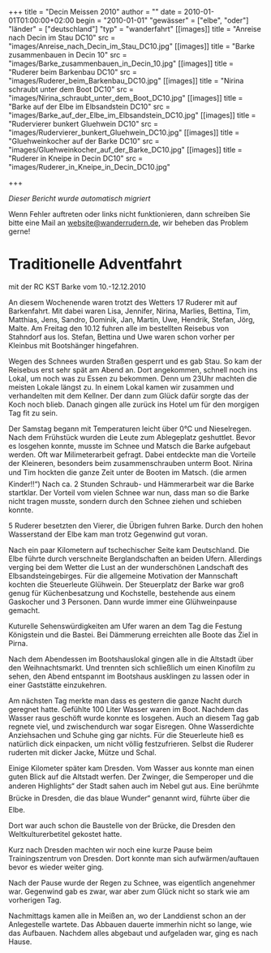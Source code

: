 +++
title = "Decin Meissen 2010"
author = ""
date = 2010-01-01T01:00:00+02:00
begin = "2010-01-01"
"gewässer" = ["elbe", "oder"]
"länder" = ["deutschland"]
"typ" = "wanderfahrt"
[[images]]
title = "Anreise nach Decin im Stau DC10"
src = "images/Anreise_nach_Decin_im_Stau_DC10.jpg"
[[images]]
title = "Barke zusammenbauen in Decin 10"
src = "images/Barke_zusammenbauen_in_Decin_10.jpg"
[[images]]
title = "Ruderer beim Barkenbau DC10"
src = "images/Ruderer_beim_Barkenbau_DC10.jpg"
[[images]]
title = "Nirina schraubt unter dem Boot DC10"
src = "images/Nirina_schraubt_unter_dem_Boot_DC10.jpg"
[[images]]
title = "Barke auf der Elbe im Elbsandstein DC10"
src = "images/Barke_auf_der_Elbe_im_Elbsandstein_DC10.jpg"
[[images]]
title = "Rudervierer bunkert Gluehwein DC10"
src = "images/Rudervierer_bunkert_Gluehwein_DC10.jpg"
[[images]]
title = "Gluehweinkocher auf der Barke DC10"
src = "images/Gluehweinkocher_auf_der_Barke_DC10.jpg"
[[images]]
title = "Ruderer in Kneipe in Decin DC10"
src = "images/Ruderer_in_Kneipe_in_Decin_DC10.jpg"

+++


*Dieser Bericht wurde automatisch migriert*

Wenn Fehler auftreten oder links nicht funktionieren, dann schreiben Sie bitte eine Mail an website@wanderrudern.de, wir beheben das Problem gerne!



# Traditionelle Adventfahrt


mit der RC KST Barke vom 10.-12.12.2010

An diesem Wochenende waren trotzt des Wetters 17 Ruderer mit auf Barkenfahrt. Mit dabei waren Lisa, Jennifer, Nirina, Marlies, Bettina, Tim, Matthias, Jens, Sandro, Dominik, Jan, Martin, Uwe, Hendrik, Stefan, Jörg, Malte. Am Freitag den 10.12 fuhren alle im bestellten Reisebus von Stahndorf aus los. Stefan, Bettina und Uwe waren schon vorher per Kleinbus mit Bootshänger hingefahren.

Wegen des Schnees wurden Straßen gesperrt und es gab Stau. So kam der Reisebus erst sehr spät am Abend an. Dort angekommen, schnell noch ins Lokal, um noch was zu Essen zu bekommen. Denn um 23Uhr machten die meisten Lokale längst zu. In einem Lokal kamen wir zusammen und verhandelten mit dem Kellner. Der dann zum Glück dafür sorgte das der Koch noch blieb. Danach gingen alle zurück ins Hotel um für den morgigen Tag fit zu sein.

Der Samstag begann mit Temperaturen leicht über 0°C und Nieselregen. Nach dem Frühstück wurden die Leute zum Ablegeplatz geshuttlet. Bevor es losgehen konnte, musste im Schnee und Matsch die Barke aufgebaut werden. Oft war Milimeterarbeit gefragt. Dabei entdeckte man die Vorteile der Kleineren, besonders beim zusammenschrauben unterm Boot. Nirina und Tim hockten die ganze Zeit unter de Booten im Matsch. (die armen Kinder!!“) Nach ca. 2 Stunden Schraub- und Hämmerarbeit war die Barke startklar. Der Vorteil vom vielen Schnee war nun, dass man so die Barke nicht tragen musste, sondern durch den Schnee ziehen und schieben konnte.

5 Ruderer besetzten den Vierer, die Übrigen fuhren Barke. Durch den hohen Wasserstand der Elbe kam man trotz Gegenwind gut voran.

Nach ein paar Kilometern auf tschechischer Seite kam Deutschland. Die Elbe führte durch verschneite Berglandschaften an beiden Ufern. Allerdings verging bei dem Wetter die Lust an der wunderschönen Landschaft des Elbsandsteingebirges. Für die allgemeine Motivation der Mannschaft kochten die Steuerleute Glühwein. Der Steuerplatz der Barke war groß genug für Küchenbesatzung und Kochstelle, bestehende aus einem Gaskocher und 3 Personen. Dann wurde immer eine Glühweinpause gemacht.

Kuturelle Sehenswürdigkeiten am Ufer waren an dem Tag die Festung Königstein und die Bastei. Bei Dämmerung erreichten alle Boote das Ziel in Pirna.

Nach dem Abendessen im Bootshauslokal gingen alle in die Altstadt über den Weihnachtsmarkt. Und trennten sich schließlich um einen Kinofilm zu sehen, den Abend entspannt im Bootshaus ausklingen zu lassen oder in einer Gaststätte einzukehren.

Am nächsten Tag merkte man dass es gestern die ganze Nacht durch geregnet hatte. Gefühlte 100 Liter Wasser waren im Boot. Nachdem das Wasser raus geschöft wurde konnte es losgehen. Auch an diesem Tag gab regnete viel, und zwischendurch war sogar Eisregen. Ohne Wasserdichte Anziehsachen und Schuhe ging gar nichts. Für die Steuerleute hieß es natürlich dick einpacken, um nicht völlig festzufrieren. Selbst die Ruderer ruderten mit dicker Jacke, Mütze und Schal.

Einige Kilometer später kam Dresden. Vom Wasser aus konnte man einen guten Blick auf die Altstadt werfen. Der Zwinger, die Semperoper und die anderen Highlights“ der Stadt sahen auch im Nebel gut aus. Eine berühmte Brücke in Dresden, die das blaue Wunder“ genannt wird, führte über die Elbe.

Dort war auch schon die Baustelle von der Brücke, die Dresden den Weltkulturerbetitel gekostet hatte.

Kurz nach Dresden machten wir noch eine kurze Pause beim Trainingszentrum von Dresden. Dort konnte man sich aufwärmen/auftauen bevor es wieder weiter ging.

Nach der Pause wurde der Regen zu Schnee, was eigentlich angenehmer war. Gegenwind gab es zwar, war aber zum Glück nicht so stark wie am vorherigen Tag.

Nachmittags kamen alle in Meißen an, wo der Landdienst schon an der Anlegestelle wartete. Das Abbauen dauerte immerhin nicht so lange, wie das Aufbauen. Nachdem alles abgebaut und aufgeladen war, ging es nach Hause.